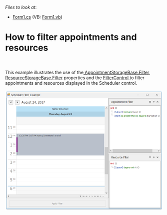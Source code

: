<!-- default file list -->
*Files to look at*:

* [Form1.cs](./CS/SchedulerFilterExample/Form1.cs) (VB: [Form1.vb](./VB/SchedulerFilterExample/Form1.vb))
<!-- default file list end -->
# How to filter appointments and resources


<br><br>This example illustrates the use of the<a href="http://help.devexpress.com/#CoreLibraries/DevExpressXtraSchedulerAppointmentStorageBase_Filtertopic"> AppointmentStorageBase.Filter</a>, <a href="http://help.devexpress.com/#CoreLibraries/DevExpressXtraSchedulerResourceStorageBase_Filtertopic">ResourceStorageBase.Filter</a> properties and the <a href="http://help.devexpress.com/#WindowsForms/clsDevExpressXtraEditorsFilterControltopic">FilterControl </a>to filter appointments and resources displayed in the Scheduler control.<br><br><img src="https://raw.githubusercontent.com/DevExpress-Examples/how-to-filter-appointments-and-resources-t548894/17.1.3+/media/1db4da98-cee7-4009-ae33-d6423de06539.png">

<br/>


